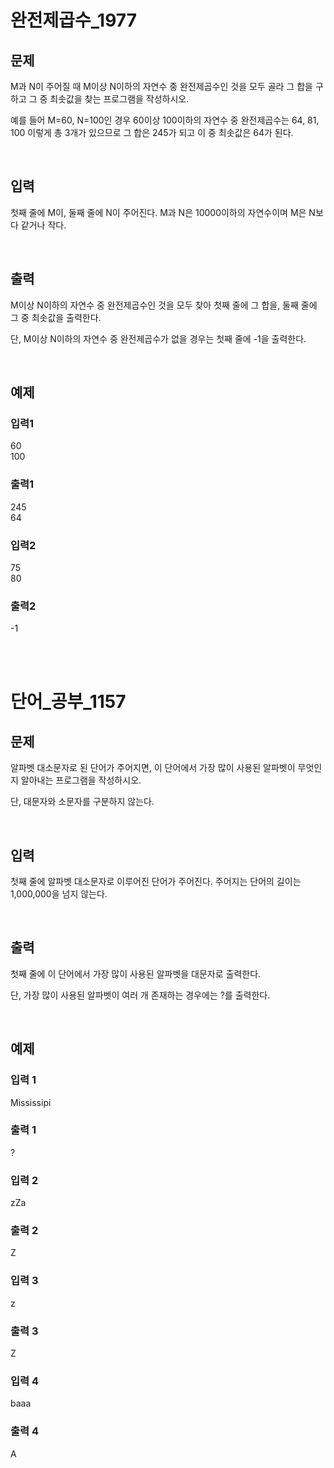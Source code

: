 # 완전제곱수\_1977

## 문제

M과 N이 주어질 때 M이상 N이하의 자연수 중 완전제곱수인 것을 모두 골라 그 합을 구하고 그 중 최솟값을 찾는 프로그램을 작성하시오.

예를 들어 M=60, N=100인 경우 60이상 100이하의 자연수 중 완전제곱수는 64, 81, 100 이렇게 총 3개가 있으므로 그 합은 245가 되고 이 중 최솟값은 64가 된다.

<br/>

## 입력

첫째 줄에 M이, 둘째 줄에 N이 주어진다. M과 N은 10000이하의 자연수이며 M은 N보다 같거나 작다.

<br/>

## 출력

M이상 N이하의 자연수 중 완전제곱수인 것을 모두 찾아 첫째 줄에 그 합을, 둘째 줄에 그 중 최솟값을 출력한다.

단, M이상 N이하의 자연수 중 완전제곱수가 없을 경우는 첫째 줄에 -1을 출력한다.

<br/>

## 예제

### 입력1

60  
100

### 출력1

245  
64

### 입력2

75  
80

### 출력2

-1

<br/>
<br/>

# 단어\_공부\_1157

## 문제

알파벳 대소문자로 된 단어가 주어지면, 이 단어에서 가장 많이 사용된 알파벳이 무엇인지 알아내는 프로그램을 작성하시오.

단, 대문자와 소문자를 구분하지 않는다.

<br/>

## 입력

첫째 줄에 알파벳 대소문자로 이루어진 단어가 주어진다. 주어지는 단어의 길이는 1,000,000을 넘지 않는다.

<br/>

## 출력

첫째 줄에 이 단어에서 가장 많이 사용된 알파벳을 대문자로 출력한다.

단, 가장 많이 사용된 알파벳이 여러 개 존재하는 경우에는 ?를 출력한다.

<br/>

## 예제

### 입력 1

Mississipi

### 출력 1

?

### 입력 2

zZa

### 출력 2

Z

### 입력 3

z

### 출력 3

Z

### 입력 4

baaa

### 출력 4

A
